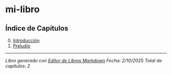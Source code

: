 # mi-libro

## Índice de Capítulos

00. [Introducción](./00_introduccion.md)
01. [Preludio](./01_preludio.md)

---

*Libro generado con [Editor de Libros Markdown](http://localhost:3001)*
*Fecha: 2/10/2025*
*Total de capítulos: 2*
